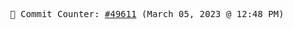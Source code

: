 <p align="center">
    <samp>
        📮 Commit Counter: <a href="https://github.com/Javascript-void0/Javascript-void0/commits/main">#49611</a> (March 05, 2023 @ 12:48 PM)
    </samp>
</p>